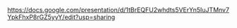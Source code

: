 https://docs.google.com/presentation/d/1tBrEQFU2whdts5VErYn5IuJTMnv7YpkFhxP8rGZ5yyY/edit?usp=sharing
